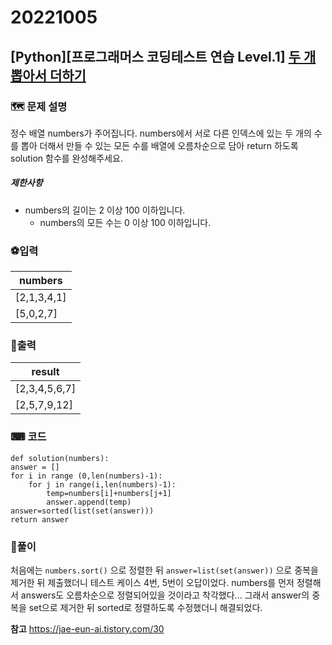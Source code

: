 # 20221005
## [Python][프로그래머스 코딩테스트 연습 Level.1]  [두 개 뽑아서 더하기](https://school.programmers.co.kr/learn/courses/30/lessons/68644#)
### 🗺 문제 설명
정수 배열 numbers가 주어집니다. numbers에서 서로 다른 인덱스에 있는 두 개의 수를 뽑아 더해서 만들 수 있는 모든 수를 배열에 오름차순으로 담아 return 하도록 solution 함수를 완성해주세요.

##### 제한사항
-   numbers의 길이는 2 이상 100 이하입니다.
    -   numbers의 모든 수는 0 이상 100 이하입니다.

### ⚽입력
|numbers|
|--|
|[2,1,3,4,1]|
|[5,0,2,7]|


### 🥇출력
|result|
|--|
|[2,3,4,5,6,7]|
|[2,5,7,9,12]|

### ⌨ 코드
	def solution(numbers):
    answer = []
    for i in range (0,len(numbers)-1):
        for j in range(i,len(numbers)-1):
            temp=numbers[i]+numbers[j+1]
            answer.append(temp)
    answer=sorted(list(set(answer)))
    return answer

### 🚀풀이
처음에는 `numbers.sort()` 으로 정렬한 뒤 `answer=list(set(answer))` 으로 중복을 제거한 뒤 제출했더니 테스트 케이스 4번, 5번이 오답이었다. numbers를 먼저 정렬해서 answers도 오름차순으로 정렬되어있을 것이라고 착각했다...
그래서 answer의 중복을 set으로 제거한 뒤 sorted로 정렬하도록 수정했더니 해결되었다.

**참고**
https://jae-eun-ai.tistory.com/30
